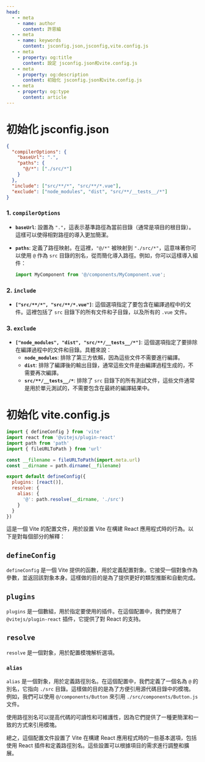 ```yaml
---
head:
  - - meta
    - name: author
      content: 許恩綸
  - - meta
    - name: keywords
      content: jsconfig.json,jsconfig,vite.config.js
  - - meta
    - property: og:title
      content: 設定 jsconfig.json和vite.config.js
  - - meta
    - property: og:description
      content: 初始化 jsconfig.json和vite.config.js
  - - meta
    - property: og:type
      content: article
---
```


# 初始化 jsconfig.json

```json
{
  "compilerOptions": {
    "baseUrl": ".",
    "paths": {
      "@/*": ["./src/*"]
    }
  },
  "include": ["src/**/*", "src/**/*.vue"],
  "exclude": ["node_modules", "dist", "src/**/__tests__/*"]
}
```

### 1. `compilerOptions`

- **`baseUrl`**: 設置為 `"."`，這表示基準路徑為當前目錄（通常是項目的根目錄）。這樣可以使得相對路徑的導入更加簡潔。

- **`paths`**: 定義了路徑映射。在這裡，`"@/*"` 被映射到 `"./src/*"`，這意味著你可以使用 `@` 作為 `src` 目錄的別名，從而簡化導入路徑。例如，你可以這樣導入組件：
  ```javascript
  import MyComponent from '@/components/MyComponent.vue';
  ```

### 2. `include`

- **`["src/**/*", "src/**/*.vue"]`**: 這個選項指定了要包含在編譯過程中的文件。這裡包括了 `src` 目錄下的所有文件和子目錄，以及所有的 `.vue` 文件。

### 3. `exclude`

- **`["node_modules", "dist", "src/**/__tests__/*"]`**: 這個選項指定了要排除在編譯過程中的文件和目錄。具體來說：
  - **`node_modules`**: 排除了第三方依賴，因為這些文件不需要進行編譯。
  - **`dist`**: 排除了編譯後的輸出目錄，通常這些文件是由編譯過程生成的，不需要再次編譯。
  - **`src/**/__tests__/*`**: 排除了 `src` 目錄下的所有測試文件，這些文件通常是用於單元測試的，不需要包含在最終的編譯結果中。


# 初始化 vite.config.js
```js
import { defineConfig } from 'vite'
import react from '@vitejs/plugin-react'
import path from 'path'
import { fileURLToPath } from 'url'

const __filename = fileURLToPath(import.meta.url)
const __dirname = path.dirname(__filename)

export default defineConfig({
  plugins: [react()],
  resolve: {
    alias: {
      '@': path.resolve(__dirname, './src')
    }
  }
})
```

這是一個 Vite 的配置文件，用於設置 Vite 在構建 React 應用程式時的行為。以下是對每個部分的解釋：

## `defineConfig`

`defineConfig` 是一個 Vite 提供的函數，用於定義配置對象。它接受一個對象作為參數，並返回該對象本身。這樣做的目的是為了提供更好的類型推斷和自動完成。

## `plugins`

`plugins` 是一個數組，用於指定要使用的插件。在這個配置中，我們使用了 `@vitejs/plugin-react` 插件，它提供了對 React 的支持。

## `resolve`

`resolve` 是一個對象，用於配置模塊解析選項。

### `alias`

`alias` 是一個對象，用於定義路徑別名。在這個配置中，我們定義了一個名為 `@` 的別名，它指向 `./src` 目錄。這樣做的目的是為了方便引用源代碼目錄中的模塊。例如，我們可以使用 `@/components/Button` 來引用 `./src/components/Button.js` 文件。

使用路徑別名可以提高代碼的可讀性和可維護性，因為它們提供了一種更簡潔和一致的方式來引用模塊。

總之，這個配置文件設置了 Vite 在構建 React 應用程式時的一些基本選項，包括使用 React 插件和定義路徑別名。這些設置可以根據項目的需求進行調整和擴展。